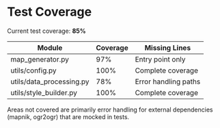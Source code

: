 # Test Coverage

Current test coverage: **85%**

| Module | Coverage | Missing Lines |
|--------|----------|---------------|
| map_generator.py | 97% | Entry point only |
| utils/config.py | 100% | Complete coverage |
| utils/data_processing.py | 78% | Error handling paths |
| utils/style_builder.py | 100% | Complete coverage |

Areas not covered are primarily error handling for external dependencies (mapnik, ogr2ogr) that are mocked in tests.